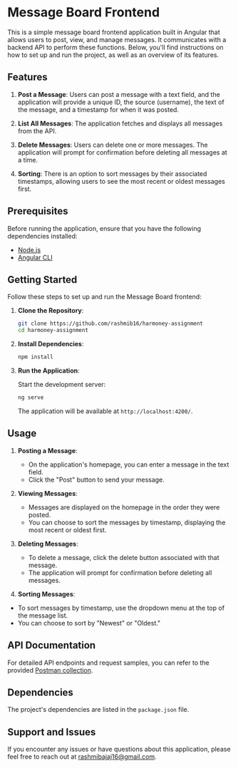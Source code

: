 # Message Board Frontend

This is a simple message board frontend application built in Angular that allows users to post, view, and manage messages. It communicates with a backend API to perform these functions. Below, you'll find instructions on how to set up and run the project, as well as an overview of its features.

## Features

1. **Post a Message**: Users can post a message with a text field, and the application will provide a unique ID, the source (username), the text of the message, and a timestamp for when it was posted.

2. **List All Messages**: The application fetches and displays all messages from the API.

3. **Delete Messages**: Users can delete one or more messages. The application will prompt for confirmation before deleting all messages at a time.

4. **Sorting**: There is an option to sort messages by their associated timestamps, allowing users to see the most recent or oldest messages first.

## Prerequisites

Before running the application, ensure that you have the following dependencies installed:

- [Node.js](https://nodejs.org/)
- [Angular CLI](https://cli.angular.io/)

## Getting Started

Follow these steps to set up and run the Message Board frontend:

1. **Clone the Repository**:

   ```bash
   git clone https://github.com/rashmib16/harmoney-assignment
   cd harmoney-assignment
   ```

2. **Install Dependencies**:

   ```bash
   npm install
   ```

3. **Run the Application**:

   Start the development server:

   ```bash
   ng serve
   ```

   The application will be available at `http://localhost:4200/`.

## Usage

1. **Posting a Message**:

   - On the application's homepage, you can enter a message in the text field.
   - Click the "Post" button to send your message.

2. **Viewing Messages**:

   - Messages are displayed on the homepage in the order they were posted.
   - You can choose to sort the messages by timestamp, displaying the most recent or oldest first.

3. **Deleting Messages**:

   - To delete a message, click the delete button associated with that message.
   - The application will prompt for confirmation before deleting all messages.

4. **Sorting Messages**:

- To sort messages by timestamp, use the dropdown menu at the top of the message list.
- You can choose to sort by "Newest" or "Oldest."

## API Documentation

For detailed API endpoints and request samples, you can refer to the provided [Postman collection](https://s3.ap-south-1.amazonaws.com/harmoney.in/h/Message+Board.postman_collection.json).

## Dependencies

The project's dependencies are listed in the `package.json` file.

## Support and Issues

If you encounter any issues or have questions about this application, please feel free to reach out at rashmibajaj16@gmail.com.
